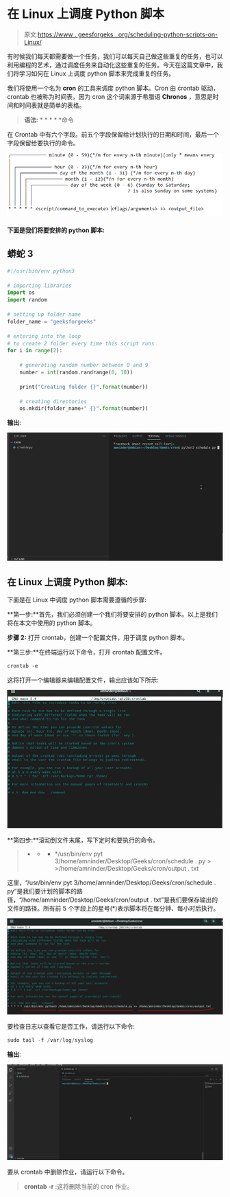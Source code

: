 # 在 Linux 上调度 Python 脚本

> 原文:[https://www . geesforgeks . org/scheduling-python-scripts-on-Linux/](https://www.geeksforgeeks.org/scheduling-python-scripts-on-linux/)

有时候我们每天都需要做一个任务，我们可以每天自己做这些重复的任务，也可以利用编程的艺术，通过调度任务来自动化这些重复的任务。今天在这篇文章中，我们将学习如何在 Linux 上调度 python 脚本来完成重复的任务。

我们将使用一个名为 **cron** 的工具来调度 python 脚本。Cron 由 crontab 驱动，crontab 也被称为时间表，因为 cron 这个词来源于希腊语 **Chronos** ，意思是时间和时间表就是简单的表格。

> **语法:** * * * * *命令

在 Crontab 中有六个字段。前五个字段保留给计划执行的日期和时间，最后一个字段保留给要执行的命令。

![](img/896bd58de885c58ad433e8c922451652.png)

#### 下面是我们将要安排的 python 脚本:

## 蟒蛇 3

```py
#!/usr/bin/env python3

# importing libraries
import os
import random

# setting up folder name
folder_name = "geeksforgeeks"

# entering into the loop
# to create 2 folder every time this script runs
for i in range(2):

    # generating random number between 0 and 9
    number = int(random.randrange(0, 10))

    print("Creating folder {}".format(number))

    # creating directories
    os.mkdir(folder_name+" {}".format(number))
```

**输出:**

![](img/8ae7cb458dcebdab9023650f557cb312.png)

## 在 Linux 上调度 Python 脚本:

下面是在 Linux 中调度 python 脚本需要遵循的步骤:

**第一步:**首先，我们必须创建一个我们将要安排的 python 脚本。以上是我们将在本文中使用的 python 脚本。

**步骤 2:** 打开 crontab，创建一个配置文件，用于调度 python 脚本。

**第三步:**在终端运行以下命令，打开 crontab 配置文件。

```py
crontab -e
```

这将打开一个编辑器来编辑配置文件，输出应该如下所示:

![](img/d413fb4ec770b8304ffbdb0841ebf5d2.png)

**第四步:**滚动到文件末尾，写下定时和要执行的命令。

> * * * */usr/bin/env pyt 3/home/amninder/Desktop/Geeks/cron/schedule . py > >/home/amninder/Desktop/Geeks/cron/output . txt

这里，“/usr/bin/env pyt 3/home/amninder/Desktop/Geeks/cron/schedule . py”是我们要计划的脚本的路径，“/home/amninder/Desktop/Geeks/cron/output . txt”是我们要保存输出的文件的路径。所有前 5 个字段上的星号(*)表示脚本将在每分钟、每小时后执行。

![](img/54ad9831b7766ba90eeffdb690c7b3bc.png)

要检查日志以查看它是否工作，请运行以下命令:

```py
sudo tail -f /var/log/syslog
```

**输出**:

![](img/1177ae8702b9c523d8657eddc15d8ee7.png)

要从 crontab 中删除作业，请运行以下命令。

> **crontab -r** :这将删除当前的 cron 作业。